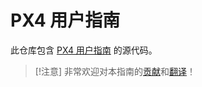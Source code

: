 # PX4 用户指南

此仓库包含 [PX4 用户指南](https://docs.px4.io/main/en/) 的源代码。

> [!注意]
> 非常欢迎对本指南的[贡献](https://docs.px4.io/main/en/contribute/docs.html)和[翻译](https://docs.px4.io/main/en/contribute/translation.html)！
